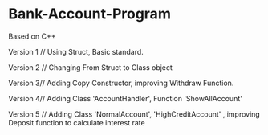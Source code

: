 # Bank-Account-Program
Based on C++ 

Version 1 // Using Struct, Basic standard.

Version 2 // Changing From Struct to Class object

Version 3// Adding Copy Constructor, improving Withdraw Function. 

Version 4// Adding Class 'AccountHandler', Function 'ShowAllAccount' 

Version 5 // Adding Class 'NormalAccount', 'HighCreditAccount' , improving Deposit function to calculate interest rate
